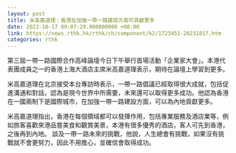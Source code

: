 ```yaml
---
layout: post
title: 米高嘉道理：香港在加強一帶一路建設方面可貢獻更多
date: 2023-10-17 09:07:29.000000000 +08:00
link: https://news.rthk.hk/rthk/ch/component/k2/1723451-20231017.htm
categories: rthk
---
```


第三屆一帶一路國際合作高峰論壇今日下午舉行首場活動「企業家大會」。本港代表團成員之一的香港上海大酒店主席米高嘉道理表示，期待在論壇上學習到更多。

米高嘉道理在北京接受本台專訪時表示，一帶一路倡議已經取得很大成就，包括促進溝通和對話，認為是現今世界中所需要，未來還可以取得更多成功。他認為香港在一國兩制下是國際城市，在加強一帶一路建設方面，可以為內地貢獻更多。

米高嘉道理指出，香港在每個領域都可以發揮作用，包括專業服務及酒店業等，例如旅客喜歡來港品嘗美食和觀賞美景，本港有很多優秀的酒店，客人可先到香港，之後再到內地。 談及一帶一路未來的挑戰，他說，人生總會有挑戰，如果沒有挑戰就不會更努力，因此不用擔心，並確信會取得成功。
